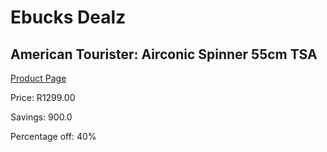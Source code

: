 
# Ebucks Dealz
## American Tourister: Airconic Spinner 55cm TSA
[Product Page](https://www.ebucks.com/web/shop/productSelected.do?prodId=975472257&catId=704986856)

Price: R1299.00

Savings: 900.0

Percentage off: 40%
	